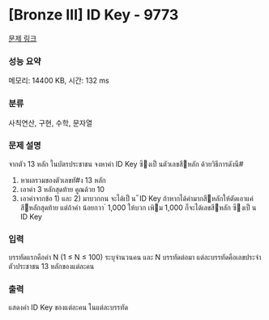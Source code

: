 # [Bronze III] ID Key - 9773 

[문제 링크](https://www.acmicpc.net/problem/9773) 

### 성능 요약

메모리: 14400 KB, 시간: 132 ms

### 분류

사칙연산, 구현, 수학, 문자열

### 문제 설명

<p>จากตัว 13 หลัก ในบัตรประชาชน จงหาค่า ID Key ซึงเป็ นตัวเลขสีหลัก ด้วยวิธีการดังนี#</p>

<ol>
	<li>หาผลรวมของตัวเลขทั#ง 13 หลัก</li>
	<li>เอาค่า 3 หลักสุดท้าย คูณด้วย 10</li>
	<li>เอาค่าจากข้อ 1) และ 2) มาบวกกน จะได้เป็ น ั ID Key ถ้าหากได้ค่ามากสีหลักให้ตัดเอาแค่สีหลักสุดท้าย แต่ถ้าค่า น้อยกวา ่ 1,000 ให้บวก เพิม 1,000 ก็จะได้เลขสีหลัก ซึงเป็ น ID Key</li>
</ol>

### 입력 

 <p>บรรทัดแรกคือค่า N (1 ≤ N ≤ 100) ระบุจํานวนคน และ N บรรทัดต่อมา แต่ละบรรทัดคือเลขประจําตัวประชาชน 13 หลักของแต่ละคน</p>

### 출력 

 <p>แสดงค่า ID Key ของแต่ละคน ในแต่ละบรรทัด</p>

